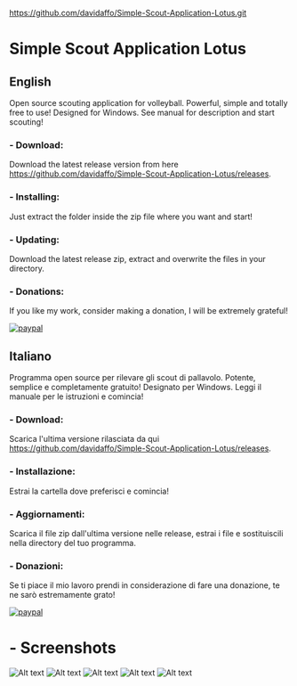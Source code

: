 https://github.com/davidaffo/Simple-Scout-Application-Lotus.git
# Simple Scout Application Lotus

## English
Open source scouting application for volleyball. Powerful, simple and totally free to use! Designed for Windows.
See manual for description and start scouting!

### - Download:
Download the latest release version from here https://github.com/davidaffo/Simple-Scout-Application-Lotus/releases.

### - Installing:
Just extract the folder inside the zip file where you want and start!

### - Updating:
Download the latest release zip, extract and overwrite the files in your directory.

### - Donations:
If you like my work, consider making a donation, I will be extremely grateful!

[![paypal](https://www.paypalobjects.com/en_US/i/btn/btn_donateCC_LG.gif)](https://www.paypal.me/DavideDaffonchio)


## Italiano
Programma open source per rilevare gli scout di pallavolo. Potente, semplice e completamente gratuito! Designato per Windows.
Leggi il manuale per le istruzioni e comincia!

### - Download:
Scarica l'ultima versione rilasciata da qui https://github.com/davidaffo/Simple-Scout-Application-Lotus/releases.

### - Installazione:
Estrai la cartella dove preferisci e comincia!

### - Aggiornamenti:
Scarica il file zip dall'ultima versione nelle release, estrai i file e sostituiscili nella directory del tuo programma.

### - Donazioni:
Se ti piace il mio lavoro prendi in considerazione di fare una donazione, te ne sarò estremamente grato!

[![paypal](https://www.paypalobjects.com/it_IT/i/btn/btn_donateCC_LG.gif)](https://www.paypal.me/DavideDaffonchio)

# - Screenshots
![Alt text](https://user-images.githubusercontent.com/33480686/40874262-5f54a5d4-666d-11e8-948c-bf2fe92b3eeb.png?raw=true "Launcher")
![Alt text](https://user-images.githubusercontent.com/33480686/40874263-5f775d72-666d-11e8-8628-ad920d9de8af.png?raw=true "Setup")
![Alt text](https://user-images.githubusercontent.com/33480686/40874264-5f986c38-666d-11e8-9c87-c3acc513fbbc.png?raw=true "Main")
![Alt text](https://user-images.githubusercontent.com/33480686/40874265-5fb9a79a-666d-11e8-834e-f0afc8030a01.png?raw=true "Analyzer")
![Alt text](https://user-images.githubusercontent.com/33480686/40874266-5ff09ae8-666d-11e8-8bea-953a1ea55763.jpg?raw=true "file_example")
